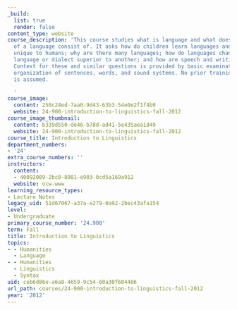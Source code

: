 ```yaml
---
_build:
  list: true
  render: false
content_type: website
course_description: 'This course studies what is language and what does knowledge
  of a language consist of. It asks how do children learn languages and is language
  unique to humans; why are there many languages; how do languages change; is any
  language or dialect superior to another; and how are speech and writing related.
  Context for these and similar questions is provided by basic examination of internal
  organization of sentences, words, and sound systems. No prior training in linguistics
  is assumed.

  '
course_image:
  content: 250c24ed-7aa0-9d43-63b3-54e0e2f1f4b9
  website: 24-900-introduction-to-linguistics-fall-2012
course_image_thumbnail:
  content: b339d550-de46-b78d-ad41-5e435aea1d49
  website: 24-900-introduction-to-linguistics-fall-2012
course_title: Introduction to Linguistics
department_numbers:
- '24'
extra_course_numbers: ''
instructors:
  content:
  - 40092009-2bc0-8981-e903-0cd5a169a912
  website: ocw-www
learning_resource_types:
- Lecture Notes
legacy_uid: 51d67067-a37a-e279-0a92-2bec43afa154
level:
- Undergraduate
primary_course_number: '24.900'
term: Fall
title: Introduction to Linguistics
topics:
- - Humanities
  - Language
- - Humanities
  - Linguistics
  - Syntax
uid: ceb6d86e-a6a8-4659-9c54-60a30f604406
url_path: courses/24-900-introduction-to-linguistics-fall-2012
year: '2012'
---
```

